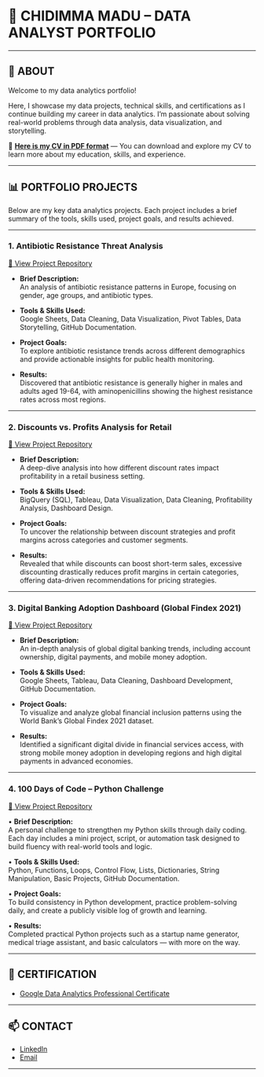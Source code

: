 # 🎯 **CHIDIMMA MADU – DATA ANALYST PORTFOLIO**

---

## 📖 ABOUT
Welcome to my data analytics portfolio!

Here, I showcase my data projects, technical skills, and certifications as I continue building my career in data analytics. I’m passionate about solving real-world problems through data analysis, data visualization, and storytelling.

📄 **[Here is my CV in PDF format](https://github.com/dimma-analytics/dimma-analytics/blob/main/Chidimma_Madu_CV.pdf)** — You can download and explore my CV to learn more about my education, skills, and experience.

---

## 📊 PORTFOLIO PROJECTS

Below are my key data analytics projects. Each project includes a brief summary of the tools, skills used, project goals, and results achieved.

---

### **1. Antibiotic Resistance Threat Analysis**  
[🔗 View Project Repository](https://github.com/dimma-analytics/antibiotic-resistance-analysis)

- **Brief Description:**  
An analysis of antibiotic resistance patterns in Europe, focusing on gender, age groups, and antibiotic types.

- **Tools & Skills Used:**  
Google Sheets, Data Cleaning, Data Visualization, Pivot Tables, Data Storytelling, GitHub Documentation.

- **Project Goals:**  
To explore antibiotic resistance trends across different demographics and provide actionable insights for public health monitoring.

- **Results:**  
Discovered that antibiotic resistance is generally higher in males and adults aged 19-64, with aminopenicillins showing the highest resistance rates across most regions.

---

### **2. Discounts vs. Profits Analysis for Retail**  
[🔗 View Project Repository](https://github.com/dimma-analytics/discount-profit-analysis)

- **Brief Description:**  
A deep-dive analysis into how different discount rates impact profitability in a retail business setting.

- **Tools & Skills Used:**  
BigQuery (SQL), Tableau, Data Visualization, Data Cleaning, Profitability Analysis, Dashboard Design.

- **Project Goals:**  
To uncover the relationship between discount strategies and profit margins across categories and customer segments.

- **Results:**  
Revealed that while discounts can boost short-term sales, excessive discounting drastically reduces profit margins in certain categories, offering data-driven recommendations for pricing strategies.

---

### **3. Digital Banking Adoption Dashboard (Global Findex 2021)**  
[🔗 View Project Repository](https://github.com/dimma-analytics/digital-banking-adoption)

- **Brief Description:**  
An in-depth analysis of global digital banking trends, including account ownership, digital payments, and mobile money adoption.

- **Tools & Skills Used:**  
Google Sheets, Tableau, Data Cleaning, Dashboard Development, GitHub Documentation.

- **Project Goals:**  
To visualize and analyze global financial inclusion patterns using the World Bank’s Global Findex 2021 dataset.

- **Results:**  
Identified a significant digital divide in financial services access, with strong mobile money adoption in developing regions and high digital payments in advanced economies.

---

### **4. 100 Days of Code – Python Challenge**
[🔗 View Project Repository](https://github.com/dimma-analytics/100-days-python)

• **Brief Description:**  
A personal challenge to strengthen my Python skills through daily coding. Each day includes a mini project, script, or automation task designed to build fluency with real-world tools and logic.

• **Tools & Skills Used:**  
Python, Functions, Loops, Control Flow, Lists, Dictionaries, String Manipulation, Basic Projects, GitHub Documentation.

• **Project Goals:**  
To build consistency in Python development, practice problem-solving daily, and create a publicly visible log of growth and learning.

• **Results:**  
Completed practical Python projects such as a startup name generator, medical triage assistant, and basic calculators — with more on the way.

---

## 📜 CERTIFICATION

- [Google Data Analytics Professional Certificate](https://coursera.org/share/d9a2aa10c93beecdd58854d1c3a57532)

---

## 📫 CONTACT

- [LinkedIn](https://www.linkedin.com/in/chidimma-madu)
- [Email](mailto:contactchidimmamadu.com)

---
